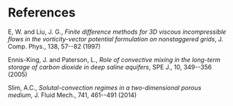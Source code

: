 # References

E, W. and Liu, J. G., *Finite difference methods for 3D viscous
incompressible flows in the vorticity-vector potential formulation on
nonstaggered grids*, J. Comp. Phys., 138, 57--82 (1997)
<a id="E1997"></a>

Ennis-King, J. and Paterson, L., *Role of convective mixing in the
long-term storage of carbon dioxide in deep saline aquifers*, SPE J.,
10, 349--356 (2005) <a id="Ennis-King2005"></a>

Slim, A.C., *Solutal-convection regimes in a two-dimensional porous
medium*, J. Fluid Mech., 741, 461--491 (2014) <a id="Slim2014"></a>
